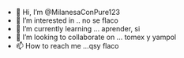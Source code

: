 - 👋 Hi, I’m @MilanesaConPure123
- 👀 I’m interested in .. no se flaco
- 🌱 I’m currently learning ... aprender, si 
- 💞️ I’m looking to collaborate on ... tomex y yampol
- 📫 How to reach me ...qsy flaco

<!---
MilanesaConPure123/MilanesaConPure123 is a ✨ special ✨ repository because its `README.md` (this file) appears on your GitHub profile.
You can click the Preview link to take a look at your changes.
--->
